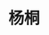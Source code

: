 ---
title: "杨桐"
position: "讲师"
photo: "/team/teacher/yangtong/photo.jpg"
contact: "email@example.com"
description: "杨桐老师是该实验室的一名老师."
url: "/team/teacher/yangtong"
---